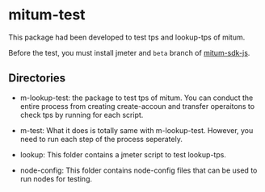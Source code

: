 # mitum-test

This package had been developed to test tps and lookup-tps of mitum.

Before the test, you must install jmeter and `beta` branch of [mitum-sdk-js](http://github.com/ProtoconNet/mitum-sdk-js).

## Directories

* m-lookup-test: the package to test tps of mitum. You can conduct the entire process from creating create-accoun and transfer operaitons to check tps by running for each script.

* m-test: What it does is totally same with m-lookup-test. However, you need to run each step of the process seperately.

* lookup: This folder contains a jmeter script to test lookup-tps.

* node-config: This folder contains node-config files that can be used to run nodes for testing.